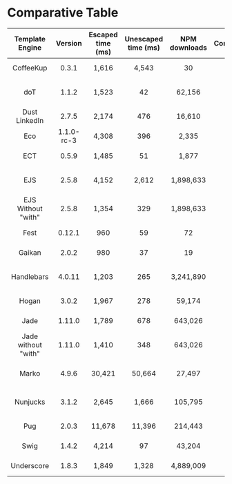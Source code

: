 # Comparative Table

| Template Engine | Version    | Escaped time (ms) | Unescaped time (ms) | NPM downloads  | Contributors | Last commit | Syntax         | Client-side support | Caching | Asynchronous | Content blocks | Partials | Inheritance | Conditionals | Control whitespace | Imports | Helpers | Filters | Special Characters | Debug Mode | Streaming | Auto-escape | Encode |
| :-------------: | :--------: | :---------------: | :-----------------: | :------------: | :----------: | :---------: | :------------: | :-----------------: | :-----: | :----------: | :------------: | :------: | :---------: | :----------: | :----------------: | :-----: | :-----: | :-----: | :----------------: | :--------: | :-------: | :---------: | :----: |
| CoffeeKup | 0.3.1 | 1,616 | 4,543 | 30 | 2 | 7 years ago | Short-hand HTML | ✖ | ✔ | ✖ | ✖ | ✖ | ✖ | ✔ | ✖ | ✖ | ✖ | ✖ | ✖ | ✖ | ✖ | ✔ | ✖ |
| doT | 1.1.2 | 1,523 | 42 | 62,156 | 13 | 11 months ago | HTML/Concise HTML/Text | ✖ | ✖ | ✖ | ✔ | ✖ | ✖ | ✔ | ✔ | ✖ | ✖ | ✖ | ✖ | ✖ | ✔ | ✖ | ✔ |
| Dust LinkedIn | 2.7.5 | 2,174 | 476 | 16,610 | 37 | 1 year ago | HTML/Concise HTML/Text | ✔ | ✔ | ✔ | ✔ | ✔ | ✔ | ✔ | ✔ | ✔ | ✔ | ✔ | ✔ | ✔ | ✔ | ✔ | ✔ |
| Eco | 1.1.0-rc-3 | 4,308 | 396 | 2,335 | 3 | 6 years ago | HTML/Concise HTML/Text | ✖ | ✖ | ✖ | ✔ | ✖ | ✖ | ✔ | ✖ | ✖ | ✔ | ✖ | ✖ | ✖ | ✖ | ✖ | ✔ |
| ECT | 0.5.9 | 1,485 | 51 | 1,877 | 4 | 4 years ago | HTML/Concise HTML/Text | ✖ | ✔ | ✖ | ✔ | ✔ | ✔ | ✔ | ✖ | ✔ | ✖ | ✖ | ✖ | ✖ | ✖ | ✖ | ✔ |
| EJS | 2.5.8 | 4,152 | 2,612 | 1,898,633 | 100 | 18 hours ago | HTML/Concise HTML/Text | ✔ | ✔ | ✔ | ✖ | ✔ | ✖ | ✔ | ✔ | ✔ | ✖ | ✖ | ✖ | ✖ | ✖ | ✖ | ✔ |
| EJS Without "with" | 2.5.8 | 1,354 | 329 | 1,898,633 | 100 | 18 hours ago | HTML/Concise HTML/Text | ✔ | ✔ | ✔ | ✖ | ✔ | ✖ | ✔ | ✔ | ✔ | ✖ | ✖ | ✖ | ✖ | ✖ | ✖ | ✔ |
| Fest | 0.12.1 | 960 | 59 | 72 | 16 | 3 years ago | XML like | ✖ | ✖ | ✖ | ✖ | ✖ | ✖ | ✔ | ✔ | ✔ | ✖ | ✖ | ✖ | ✖ | ✖ | ✖ | ✖ |
| Gaikan | 2.0.2 | 980 | 37 | 19 | 2 | 4 years ago | HTML/Concise HTML/Text | ✖ | ✔ | ✖ | ✖ | ✔ | ✖ | ✔ | ✖ | ✔ | ✖ | ✔ | ✖ | ✔ | ✖ | ✔ | ✔ |
| Handlebars | 4.0.11 | 1,203 | 265 | 3,241,890 | 140 | 24 days ago | HTML/Concise HTML/Text | ✔ | ✖ | ✖ | ✔ | ✔ | ✖ | ✔ | ✖ | ✖ | ✔ | ✖ | ✖ | ✖ | ✖ | ✔ | ✖ |
| Hogan | 3.0.2 | 1,967 | 278 | 59,174 | 38 | 3 years ago | HTML/Concise HTML/Text | ✖ | ✖ | ✖ | ✖ | ✔ | ✔ | ✔ | ✖ | ✖ | ✔ | ✖ | ✖ | ✖ | ✖ | ✖ | ✖ |
| Jade | 1.11.0 | 1,789 | 678 | 643,026 | 116 | 4 years ago | HTML/Concise HTML/Text | ✔ | ✔ | ✖ | ✔ | ✔ | ✔ | ✔ | ✖ | ✔ | ✔ | ✖ | ✖ | ✖ | ✖ | ✖ | ✔ |
| Jade without "with" | 1.11.0 | 1,410 | 348 | 643,026 | 116 | 4 years ago | HTML/Concise HTML/Text | ✔ | ✔ | ✖ | ✔ | ✔ | ✔ | ✔ | ✖ | ✔ | ✔ | ✖ | ✖ | ✖ | ✖ | ✖ | ✔ |
| Marko | 4.9.6 | 30,421 | 50,664 | 27,497 | 66 | 12 days ago | HTML/Concise HTML/Text | ✖ | ✔ | ✔ | ✖ | ✔ | ✔ | ✔ | ✔ | ✔ | ✔ | ✖ | ✖ | ✖ | ✔ | ✔ | ✔ |
| Nunjucks | 3.1.2 | 2,645 | 1,666 | 105,795 | 113 | a month ago | HTML/Concise HTML/Text | ✔ | ✔ | ✔ | ✔ | ✔ | ✔ | ✔ | ✔ | ✔ | ✔ | ✔ | ✖ | ✔ | ✖ | ✔ | ✔ |
| Pug | 2.0.3 | 11,678 | 11,396 | 214,443 | 240 | 9 days ago | Short-hand HTML | ✖ | ✖ | ✖ | ✔ | ✔ | ✔ | ✔ | ✔ | ✔ | ✖ | ✔ | ✖ | ✔ | ✖ | ✔ | ✔ |
| Swig | 1.4.2 | 4,214 | 97 | 43,204 | 140 | 2 years ago | HTML/Concise HTML/Text | ✔ | ✖ | ✖ | ✔ | ✖ | ✔ | ✔ | ✖ | ✔ | ✖ | ✔ | ✖ | ✖ | ✖ | ✔ | ✖ |
| Underscore | 1.8.3 | 1,849 | 1,328 | 4,889,009 | 250 | 5 days ago | HTML/Concise HTML/Text | ✔ | ✖ | ✖ | ✖ | ✖ | ✖ | ✖ | ✖ | ✖ | ✖ | ✖ | ✖ | ✖ | ✖ | ✔ | ✖ |